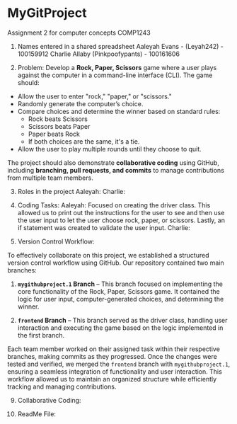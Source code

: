# MyGitProject
Assignment 2 for computer concepts COMP1243
1. Names entered in a shared spreadsheet
Aaleyah Evans - (Leyah242) - 100159912
Charlie Allaby (Pinkpoofypants) - 100161606

2. Problem:
Develop a **Rock, Paper, Scissors** game where a user plays against the computer in a command-line interface (CLI). The game should:  
- Allow the user to enter "rock," "paper," or "scissors."  
- Randomly generate the computer’s choice.  
- Compare choices and determine the winner based on standard rules:  
  - Rock beats Scissors  
  - Scissors beats Paper  
  - Paper beats Rock  
  - If both choices are the same, it's a tie.  
- Allow the user to play multiple rounds until they choose to quit.  

The project should also demonstrate **collaborative coding** using GitHub, including **branching, pull requests, and commits** to manage contributions from multiple team members.

3. Roles in the project
Aaleyah:
Charlie:

5. Coding Tasks:
Aaleyah: Focused on creating the driver class. This allowed us to print out the instructions for the user to see and then use the user input to let the user choose rock, paper, or scissors. Lastly, an if statement was created to validate the user input.
Charlie:

7. Version Control Workflow:

To effectively collaborate on this project, we established a structured version control workflow using GitHub. Our repository contained two main branches:  

1. **`mygithubproject.1` Branch** – This branch focused on implementing the core functionality of the Rock, Paper, Scissors game. It contained the logic for user input, computer-generated choices, and determining the winner.  

2. **`frontend` Branch** – This branch served as the driver class, handling user interaction and executing the game based on the logic implemented in the first branch.  

Each team member worked on their assigned task within their respective branches, making commits as they progressed. Once the changes were tested and verified, we merged the `frontend` branch with `mygithubproject.1`, ensuring a seamless integration of functionality and user interaction. This workflow allowed us to maintain an organized structure while efficiently tracking and managing contributions.

9. Collaborative Coding:

10. ReadMe File:
